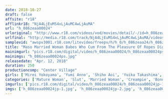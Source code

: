 ```yaml
---
date: 2018-10-27
draft: false
affsite: "r18"
afflinkr18: "NjA4LjEuMS4xLjAuMC4wLjAuMA"
url: "h_086zeaa00024"
urloriginal: "http://www.r18.com/videos/vod/movies/detail/-/id=h_086zeaa00024"
urlfinal: "http://media.r18.com/track/NjA4LjEuMS4xLjAuMC4wLjAuMA/videos/vod/movies/detail/-/id=h_086zeaa00024"
samplevid: "awspv3001.r18.com/litevideo/freepv/h/h_0/h_086zeaa24/h_086zeaa24_dmb_w.mp4"
title: "Maso Married Woman Babes Who Cum From The Pleasure Of Ropes Digging Into Their Dirty Bodies"
mainimgurl: "pics.r18.com/digital/video/h_086zeaa00024/h_086zeaa00024ps.jpg"
mainimgs: "h_086zeaa00024ps.jpg"
releasedate: "Apr. 12, 2018"
duration: 250
productioncomp: "Center Village"
girls: ['Mirei Yokoyama', 'Yumi Anno', 'Shiho Aoi', 'Yuika Takashima', 'Yuri Momose', 'Yuna Takase', 'Rena Fukiishi', 'Akira Yanagi', 'Eri Hachida']
categories: ['Mature Woman', 'Slut', 'Married Woman', 'Creampie', 'Bondage', 'Over 4 Hours', 'Hi-Def']
imgurls: ['pics.r18.com/digital/video/h_086zeaa00024/h_086zeaa00024jp-1.jpg', 'pics.r18.com/digital/video/h_086zeaa00024/h_086zeaa00024jp-2.jpg', 'pics.r18.com/digital/video/h_086zeaa00024/h_086zeaa00024jp-3.jpg', 'pics.r18.com/digital/video/h_086zeaa00024/h_086zeaa00024jp-4.jpg', 'pics.r18.com/digital/video/h_086zeaa00024/h_086zeaa00024jp-5.jpg', 'pics.r18.com/digital/video/h_086zeaa00024/h_086zeaa00024jp-6.jpg', 'pics.r18.com/digital/video/h_086zeaa00024/h_086zeaa00024jp-7.jpg', 'pics.r18.com/digital/video/h_086zeaa00024/h_086zeaa00024jp-8.jpg', 'pics.r18.com/digital/video/h_086zeaa00024/h_086zeaa00024jp-9.jpg', 'pics.r18.com/digital/video/h_086zeaa00024/h_086zeaa00024jp-10.jpg', 'pics.r18.com/digital/video/h_086zeaa00024/h_086zeaa00024jp-11.jpg', 'pics.r18.com/digital/video/h_086zeaa00024/h_086zeaa00024jp-12.jpg', 'pics.r18.com/digital/video/h_086zeaa00024/h_086zeaa00024jp-13.jpg', 'pics.r18.com/digital/video/h_086zeaa00024/h_086zeaa00024jp-14.jpg', 'pics.r18.com/digital/video/h_086zeaa00024/h_086zeaa00024jp-15.jpg', 'pics.r18.com/digital/video/h_086zeaa00024/h_086zeaa00024jp-16.jpg', 'pics.r18.com/digital/video/h_086zeaa00024/h_086zeaa00024jp-17.jpg', 'pics.r18.com/digital/video/h_086zeaa00024/h_086zeaa00024jp-18.jpg', 'pics.r18.com/digital/video/h_086zeaa00024/h_086zeaa00024jp-19.jpg', 'pics.r18.com/digital/video/h_086zeaa00024/h_086zeaa00024jp-20.jpg']
imgs: ['h_086zeaa00024jp-1.jpg', 'h_086zeaa00024jp-2.jpg', 'h_086zeaa00024jp-3.jpg', 'h_086zeaa00024jp-4.jpg', 'h_086zeaa00024jp-5.jpg', 'h_086zeaa00024jp-6.jpg', 'h_086zeaa00024jp-7.jpg', 'h_086zeaa00024jp-8.jpg', 'h_086zeaa00024jp-9.jpg', 'h_086zeaa00024jp-10.jpg', 'h_086zeaa00024jp-11.jpg', 'h_086zeaa00024jp-12.jpg', 'h_086zeaa00024jp-13.jpg', 'h_086zeaa00024jp-14.jpg', 'h_086zeaa00024jp-15.jpg', 'h_086zeaa00024jp-16.jpg', 'h_086zeaa00024jp-17.jpg', 'h_086zeaa00024jp-18.jpg', 'h_086zeaa00024jp-19.jpg', 'h_086zeaa00024jp-20.jpg']
---
```

